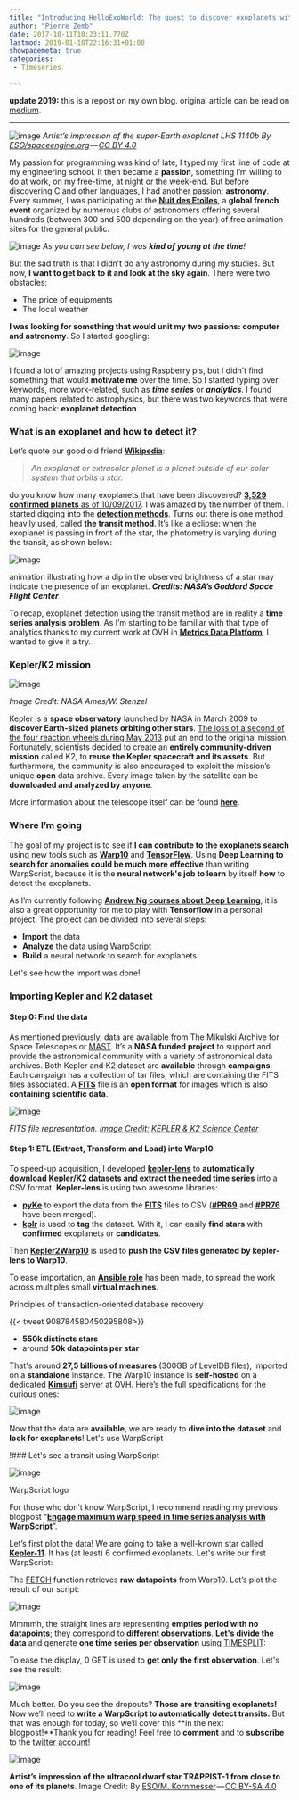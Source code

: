 ```yaml
---
title: "Introducing HelloExoWorld: The quest to discover exoplanets with Warp10 and Tensorflow"
author: "Pierre Zemb"
date: 2017-10-11T10:23:11.770Z
lastmod: 2019-01-10T22:16:31+01:00
showpagemeta: true
categories:
 - Timeseries 

---
```


**update 2019:** this is a repost on my own blog. original article can be read on [medium](https://medium.com/helloexoworld/introducing-helloexoworld-the-quest-to-discover-exoplanets-with-warp10-and-tensorflow-e50f6e669915).

---

![image](/posts/introducing-helloexoworld-the-quest-to-discover-exoplanets-with-warp10-and-tensorflow/images/1.jpeg)
*Artist’s impression of the super-Earth exoplanet LHS 1140b By [ESO/spaceengine.org](https://www.eso.org/public/images/eso1712a/) — [CC BY 4.0](http://creativecommons.org/licenses/by/4.0)*



My passion for programming was kind of late, I typed my first line of code at my engineering school. It then became a **passion**, something I’m willing to do at work, on my free-time, at night or the week-end. But before discovering C and other languages, I had another passion: **astronomy**. Every summer, I was participating at the [**Nuit des Etoiles**](https://www.afastronomie.fr/les-nuits-des-etoiles), a **global french event** organized by numerous clubs of astronomers offering several hundreds (between 300 and 500 depending on the year) of free animation sites for the general public.

![image](/posts/introducing-helloexoworld-the-quest-to-discover-exoplanets-with-warp10-and-tensorflow/images/2.png)
*As you can see below, I was **kind of young at the time**!*



But the sad truth is that I didn’t do any astronomy during my studies. But now, **I want to get back to it and look at the sky again**. There were two obstacles:

*   The price of equipments
*   The local weather

**I was looking for something that would unit my two passions: computer and astronomy**. So I started googling:




![image](/posts/introducing-helloexoworld-the-quest-to-discover-exoplanets-with-warp10-and-tensorflow/images/3.png)



I found a lot of amazing projects using Raspberry pis, but I didn’t find something that would **motivate me** over the time. So I started typing over keywords, more work-related, such as **_time series_** or **_analytics_**. I found many papers related to astrophysics, but there was two keywords that were coming back: **exoplanet detection**.

### What is an exoplanet and how to detect it?

Let’s quote our good old friend [**Wikipedia**](https://en.wikipedia.org/wiki/Exoplanet):
> _An exoplanet or extrasolar planet is a planet outside of our solar system that orbits a star._

do you know how many exoplanets that have been discovered? [**3,529 confirmed planets** as of 10/09/2017](https://exoplanetarchive.ipac.caltech.edu/). I was amazed by the number of them. I started digging into the [**detection methods**](https://en.wikipedia.org/wiki/Methods_of_detecting_exoplanets). Turns out there is one method heavily used, called **the transit method**. It’s like a eclipse: when the exoplanet is passing in front of the star, the photometry is varying during the transit, as shown below:




![image](/posts/introducing-helloexoworld-the-quest-to-discover-exoplanets-with-warp10-and-tensorflow/images/4.gif)

animation illustrating how a dip in the observed brightness of a star may indicate the presence of an exoplanet. **_Credits: NASA’s Goddard Space Flight Center_**



To recap, exoplanet detection using the transit method are in reality a **time series analysis problem**. As I’m starting to be familiar with that type of analytics thanks to my current work at OVH in [**Metrics Data Platform**](https://www.ovh.com/fr/data-platforms/metrics/), I wanted to give it a try.

### Kepler/K2 mission




![image](/posts/introducing-helloexoworld-the-quest-to-discover-exoplanets-with-warp10-and-tensorflow/images/5.jpeg)

_Image Credit: NASA Ames/W. Stenzel_



Kepler is a **space observatory** launched by NASA in March 2009 to **discover Earth-sized planets orbiting other stars**. [The loss of a second of the four reaction wheels during May 2013](https://www.nasa.gov/feature/ames/nasas-k2-mission-the-kepler-space-telescopes-second-chance-to-shine) put an end to the original mission. Fortunately, scientists decided to create an **entirely community-driven mission** called K2, to **reuse the Kepler spacecraft and its assets**. But furthermore, the community is also encouraged to exploit the mission’s unique **open** data archive. Every image taken by the satellite can be **downloaded and analyzed by anyone**.

More information about the telescope itself can be found [**here**](https://keplerscience.arc.nasa.gov/the-kepler-space-telescope.html).

### Where I’m going

The goal of my project is to see if **I can contribute to the exoplanets search** using new tools such as [**Warp10**](http://www.warp10.io) and [**TensorFlow**](https://tensorflow.org/). Using **Deep Learning to search for anomalies could be much more effective** than writing WarpScript, because it is the **neural network&#39;s job to learn** by itself **how** to detect the exoplanets.

As I’m currently following [**Andrew Ng courses about Deep Learning**](https://www.coursera.org/learn/neural-networks-deep-learning), it is also a great opportunity for me to play with **Tensorflow** in a personal project. The project can be divided into several steps:

*   **Import** the data
*   **Analyze** the data using WarpScript
*   **Build** a neural network to search for exoplanets

Let&#39;s see how the import was done!

### Importing Kepler and K2 dataset

#### Step 0: Find the data

As mentioned previously, data are available from The Mikulski Archive for Space Telescopes or [MAST](https://archive.stsci.edu/). It’s a **NASA funded project** to support and provide the astronomical community with a variety of astronomical data archives. Both Kepler and K2 dataset are **available** through **campaigns**. Each campaign has a collection of tar files, which are containing the FITS files associated. A [**FITS**](https://en.wikipedia.org/wiki/FITS) file is an **open format** for images which is also **containing scientific data**.




![image](/posts/introducing-helloexoworld-the-quest-to-discover-exoplanets-with-warp10-and-tensorflow/images/6.png)

_FITS file representation._ [_Image Credit: KEPLER &amp; K2 Science Center_](https://keplerscience.arc.nasa.gov/k2-observing.html)



#### Step 1: ETL (Extract, Transform and Load) into Warp10

To speed-up acquisition, I developed [**kepler-lens**](https://github.com/PierreZ/kepler-lens) to **automatically** **download Kepler/K2 datasets and extract the needed time series** into a CSV format. **Kepler-lens** is using two awesome libraries:

*   [**pyKe**](https://github.com/KeplerGO/PyKE) to export the data from the [**FITS**](https://en.wikipedia.org/wiki/FITS) files to CSV ([**#PR69**](https://github.com/KeplerGO/PyKE/pull/69) and [**#PR76**](https://github.com/KeplerGO/PyKE/pull/76)  have been merged).
*   [**kplr**](https://github.com/dfm/kplr) is used to **tag** the dataset. With it, I can easily **find stars** with **confirmed** exoplanets or **candidates**.

Then [**Kepler2Warp10**](https://github.com/PierreZ/kepler2warp10) is used to **push the CSV files generated by kepler-lens to Warp10**.

To ease importation, an [**Ansible role**](https://github.com/PierreZ/kepler2warp10-ansible)  has been made, to spread the work across multiples small **virtual machines**.

Principles of transaction-oriented database recovery

{{< tweet 908784580450295808>}}

*   **550k distincts stars**
*   around **50k datapoints per star**

That&#39;s around **27,5 billions of measures** (300GB of LevelDB files), imported on a **standalone** instance. The Warp10 instance is **self-hosted** on a dedicated [**Kimsufi**](https://www.kimsufi.com/) server at OVH. Here’s the full specifications for the curious ones:




![image](/posts/introducing-helloexoworld-the-quest-to-discover-exoplanets-with-warp10-and-tensorflow/images/7.png)



Now that the data are **available**, we are ready to **dive into the dataset** and **look for exoplanets**! Let&#39;s use WarpScript

!### Let&#39;s see a transit using WarpScript




![image](/posts/introducing-helloexoworld-the-quest-to-discover-exoplanets-with-warp10-and-tensorflow/images/8.png)

WarpScript logo



For those who don’t know WarpScript, I recommend reading my previous blogpost “[**Engage maximum warp speed in time series analysis with WarpScript**](https://medium.com/@PierreZ/engage-maximum-warp-speed-in-time-series-analysis-with-warpscript-c97a9f4a0016)”.

Let’s first plot the data! We are going to take a well-known star called [**Kepler-11**](https://en.wikipedia.org/wiki/Kepler-11). It has (at least) 6 confirmed exoplanets. Let&#39;s write our first WarpScript:




The [FETCH](http://www.warp10.io/reference/functions/function_FETCH) function retrieves **raw datapoints** from Warp10. Let’s plot the result of our script:



![image](/posts/introducing-helloexoworld-the-quest-to-discover-exoplanets-with-warp10-and-tensorflow/images/9.png)

Mmmmh, the straight lines are representing **empties period with no datapoints**; they correspond to **different observations**. **Let&#39;s divide the data** and generate **one time series per observation** using [TIMESPLIT](http://www.warp10.io/reference/functions/function_TIMESPLIT/):




To ease the display, 0 GET is used to **get only the first observation**. Let&#39;s see the result:



![image](/posts/introducing-helloexoworld-the-quest-to-discover-exoplanets-with-warp10-and-tensorflow/images/10.png)

Much better. Do you see the dropouts? **Those are transiting exoplanets!** Now we’ll need to **write a WarpScript to automatically detect transits.** But that was enough for today, so we’ll cover this **in the next blogpost!**Thank you for reading! Feel free to **comment** and to **subscribe** to the [twitter account](https://twitter.com/helloexoworld)!



![image](/posts/introducing-helloexoworld-the-quest-to-discover-exoplanets-with-warp10-and-tensorflow/images/11.jpeg)

**Artist’s impression of the ultracool dwarf star TRAPPIST-1 from close to one of its planets**. Image Credit: By [ESO/M. Kornmesser](http://www.eso.org/public/images/eso1615b/) — [CC BY-SA 4.0](https://creativecommons.org/licenses/by-sa/4.0)
